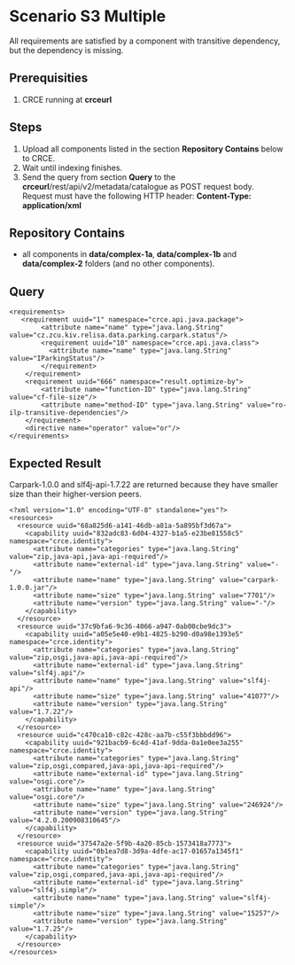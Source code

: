 # Scenario S3 Multiple

All requirements are satisfied by a component with transitive dependency, but the dependency is missing.

## Prerequisities

1. CRCE running at **crceurl**

## Steps

1. Upload all components listed in the section **Repository Contains** below to CRCE.
1. Wait until indexing finishes.
1. Send the query from section **Query** to the **crceurl**/rest/api/v2/metadata/catalogue as POST request body.  
   Request must have the following HTTP header: **Content-Type: application/xml** 

## Repository Contains

* all components in **data/complex-1a**, **data/complex-1b** and **data/complex-2** folders (and no other components).

## Query

```
<requirements>
   <requirement uuid="1" namespace="crce.api.java.package">
        <attribute name="name" type="java.lang.String" value="cz.zcu.kiv.relisa.data.parking.carpark.status"/>
        <requirement uuid="10" namespace="crce.api.java.class">
          <attribute name="name" type="java.lang.String" value="IParkingStatus"/>         
        </requirement>     
    </requirement>
    <requirement uuid="666" namespace="result.optimize-by">
        <attribute name="function-ID" type="java.lang.String" value="cf-file-size"/>
        <attribute name="method-ID" type="java.lang.String" value="ro-ilp-transitive-dependencies"/>
    </requirement>
    <directive name="operator" value="or"/>
</requirements>
```

## Expected Result

Carpark-1.0.0 and slf4j-api-1.7.22 are returned because they have smaller size than their higher-version peers.

```
<?xml version="1.0" encoding="UTF-8" standalone="yes"?>
<resources>
  <resource uuid="68a825d6-a141-46db-a81a-5a895bf3d67a">
    <capability uuid="832adc83-6d04-4327-b1a5-e23be81558c5" namespace="crce.identity">
      <attribute name="categories" type="java.lang.String" value="zip,java-api,java-api-required"/>
      <attribute name="external-id" type="java.lang.String" value="-"/>
      <attribute name="name" type="java.lang.String" value="carpark-1.0.0.jar"/>
      <attribute name="size" type="java.lang.String" value="7701"/>
      <attribute name="version" type="java.lang.String" value="-"/>
    </capability>
  </resource>
  <resource uuid="37c9bfa6-9c36-4066-a947-0ab00cbe9dc3">
    <capability uuid="a05e5e40-e9b1-4825-b290-d0a98e1393e5" namespace="crce.identity">
      <attribute name="categories" type="java.lang.String" value="zip,osgi,java-api,java-api-required"/>
      <attribute name="external-id" type="java.lang.String" value="slf4j.api"/>
      <attribute name="name" type="java.lang.String" value="slf4j-api"/>
      <attribute name="size" type="java.lang.String" value="41077"/>
      <attribute name="version" type="java.lang.String" value="1.7.22"/>
    </capability>
  </resource>
  <resource uuid="c470ca10-c82c-428c-aa7b-c55f3bbbdd96">
    <capability uuid="921bacb9-6c4d-41af-9dda-0a1e0ee3a255" namespace="crce.identity">
      <attribute name="categories" type="java.lang.String" value="zip,osgi,compared,java-api,java-api-required"/>
      <attribute name="external-id" type="java.lang.String" value="osgi.core"/>
      <attribute name="name" type="java.lang.String" value="osgi.core"/>
      <attribute name="size" type="java.lang.String" value="246924"/>
      <attribute name="version" type="java.lang.String" value="4.2.0.200908310645"/>
    </capability>
  </resource>
  <resource uuid="37547a2e-5f9b-4a20-85cb-1573418a7773">
    <capability uuid="0b1ea7d8-3d9a-4dfe-ac17-01657a1345f1" namespace="crce.identity">
      <attribute name="categories" type="java.lang.String" value="zip,osgi,compared,java-api,java-api-required"/>
      <attribute name="external-id" type="java.lang.String" value="slf4j.simple"/>
      <attribute name="name" type="java.lang.String" value="slf4j-simple"/>
      <attribute name="size" type="java.lang.String" value="15257"/>
      <attribute name="version" type="java.lang.String" value="1.7.25"/>
    </capability>
  </resource>
</resources>
```